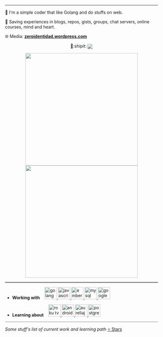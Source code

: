 <hr style="height:2px;border-width:0;color:gray;background-color:gray">

👀 I'm a simple coder that like Golang and do stuffs on web.

🔖 Saving experiences in blogs, repos, gists, groups, chat servers, online courses, mind and heart. 

🌐 Media: **[zeroidentidad.wordpress.com](https://zeroidentidad.wordpress.com)**

<p align="center">
  👋:shipit:
  <img align='center' src="https://visitor-badge.laobi.icu/badge?page_id=zeroidentidad.visitor-badge">
</p>

<p align="center">
  <img align="center" src="https://github-readme-stats.vercel.app/api?username=zeroidentidad&show_icons=true&theme=dark" width="370">
  <img align="center" src="https://github-readme-stats.vercel.app/api/top-langs/?username=zeroidentidad&layout=compact&theme=dark&langs_count=10&hide=css,scss,html,java,kotlin,objective-c,less,typescript,ruby,starlark,vue,tsql,assembly,hack,python,makefile,perl,c,shell,batchfile,smarty,php,dockerfile,c%2B%2B" width="370"/>  
</p>

<hr style="height:3px;border-width:0;color:gray;background-color:gray">

- **Working with** &nbsp;&nbsp;
<a href="https://go.dev" target="_blank"> <img src="https://cdn.jsdelivr.net/gh/devicons/devicon/icons/go/go-original.svg" alt="golang" width="40" height="40"/> </a>
<a href="https://developer.mozilla.org/en-US/docs/Web/JavaScript" target="_blank"> <img src="https://cdn.jsdelivr.net/gh/devicons/devicon/icons/javascript/javascript-original.svg" alt="javascript" width="40" height="40"/> </a>
<a href="https://emberjs.com" target="_blank"> <img src="https://cdn.jsdelivr.net/gh/devicons/devicon/icons/ember/ember-original-wordmark.svg" alt="emberjs" width="40" height="40"/> </a>
<a href="https://www.mysql.com" target="_blank"> <img src="https://cdn.jsdelivr.net/gh/devicons/devicon/icons/mysql/mysql-original.svg" alt="mysql" width="40" height="40"/> </a>
<a href="https://cloud.google.com" target="_blank"> <img src="https://cdn.jsdelivr.net/gh/devicons/devicon/icons/googlecloud/googlecloud-original.svg" alt="google cloud" width="40" height="40"/> </a>

- **Learning about** &nbsp;&nbsp;
<a href="https://developer.roku.com" target="_blank"> <img src="https://symbols.getvecta.com/stencil_94/100_roku.3b82187dab.svg" alt="roku tv" width="40" height="40"/> </a>
<a href="https://developer.android.com" target="_blank"> <img src="https://cdn.jsdelivr.net/gh/devicons/devicon/icons/android/android-original-wordmark.svg" alt="android" width="40" height="40"/> </a>
<a href="https://aurelia.io" target="_blank"> <img src="https://aurelia.io/styles/images/aurelia-icon.svg" alt="aureliajs" width="40" height="40"/> </a>
<a href="https://www.postgresql.org" target="_blank"> <img src="https://cdn.jsdelivr.net/gh/devicons/devicon/icons/postgresql/postgresql-original.svg" alt="postgresql" width="40" height="40"/> </a>

<hr style="height:1px;border-width:0;color:gray;background-color:gray">

*Some stuff's list of current work and learning path* [⭐️ Stars](https://github.com/zeroidentidad?tab=stars)
